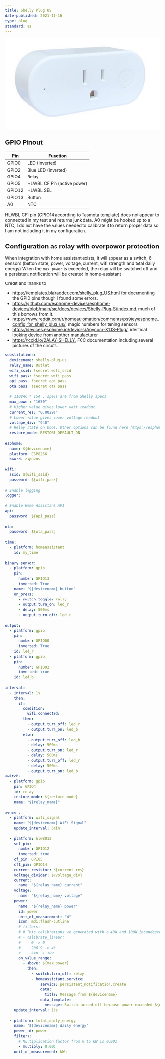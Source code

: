 ```yaml
---
title: Shelly Plug US
date-published: 2021-10-16
type: plug
standard: us
---
```


![picture of Shelly Plug US](shelly_plug_us.jpg "Shelly Plug US")

## GPIO Pinout

| Pin    | Function                    |
| ------ | --------------------------- |
| GPIO0  | LED (Inverted)              |
| GPIO2  | Blue LED (Inverted)         |
| GPIO4  | Relay                       |
| GPIO5  | HLWBL CF Pin (active power) |
| GPIO12 | HLWBL SEL                   |
| GPIO13 | Button                      |
| A0     | NTC                         |

HLWBL CF1 pin (GPIO14 according to Tasmota template) does not appear to connected in my test and returns junk data.
A0 might be hooked up to a NTC, I do not have the values needed to calibrate it to return proper data so I am not including it in my configuration.

## Configuration as relay with overpower protection

When integration with home assistant exists, it will appear as a switch, 6 sensors (button state, power, voltage, current, wifi strength and total daily energy)
When the `max_power` is exceeded, the relay will be switched off and a persistent notification will be created in home-assistant

Credit and thanks to

- https://templates.blakadder.com/shelly_plug_US.html for documenting the GPIO pins though I found some errors.
- https://github.com/esphome-devices/esphome-devices/blob/main/src/docs/devices/Shelly-Plug-S/index.md, much of this borrows from it.
- https://www.reddit.com/r/homeautomation/comments/ps9iey/esphome_config_for_shelly_plug_us/, magic numbers for tuning sensors
- https://devices.esphome.io/devices/Aoycocr-X10S-Plug/, identical looking device from another manufacturer
- https://fccid.io/2ALAY-SHELLY, FCC documentation including several pictures of the circuts.

```yaml
substitutions:
  devicename: shelly-plug-us
  relay_name: Outlet
  wifi_ssid: !secret wifi_ssid
  wifi_pass: !secret wifi_pass
  api_pass: !secret api_pass
  ota_pass: !secret ota_pass

  # 110VAC * 15A , specs are from Shelly specs
  max_power: "1650"
  # Higher value gives lower watt readout
  current_res: "0.00290"
  # Lower value gives lower voltage readout
  voltage_div: "940"
  # Relay state on boot. Other options can be found here https://esphome.io/components/switch/gpio.html
  restore_mode: RESTORE_DEFAULT_ON

esphome:
  name: ${devicename}
  platform: ESP8266
  board: esp8285

wifi:
  ssid: ${wifi_ssid}
  password: ${wifi_pass}

# Enable logging
logger:

# Enable Home Assistant API
api:
  password: ${api_pass}

ota:
  password: ${ota_pass}

time:
  - platform: homeassistant
    id: my_time

binary_sensor:
  - platform: gpio
    pin:
      number: GPIO13
      inverted: True
    name: "${devicename}_button"
    on_press:
      - switch.toggle: relay
      - output.turn_on: led_r
      - delay: 500ms
      - output.turn_off: led_r

output:
  - platform: gpio
    pin:
      number: GPIO00
      inverted: True
    id: led_r
  - platform: gpio
    pin:
      number: GPIO02
      inverted: True
    id: led_b

interval:
  - interval: 1s
    then:
      if:
        condition:
          wifi.connected:
        then:
          - output.turn_off: led_r
          - output.turn_on: led_b
        else:
          - output.turn_off: led_b
          - delay: 500ms
          - output.turn_on: led_r
          - delay: 500ms
          - output.turn_off: led_r
          - delay: 500ms
          - output.turn_on: led_b
switch:
  - platform: gpio
    pin: GPIO4
    id: relay
    restore_mode: ${restore_mode}
    name: "${relay_name}"

sensor:
  - platform: wifi_signal
    name: "${devicename} WiFi Signal"
    update_interval: 5min

  - platform: hlw8012
    sel_pin:
      number: GPIO12
      inverted: true
    cf_pin: GPIO5
    cf1_pin: GPIO14
    current_resistor: ${current_res}
    voltage_divider: ${voltage_div}
    current:
      name: "${relay_name} current"
    voltage:
      name: "${relay_name} voltage"
    power:
      name: "${relay_name} power"
      id: power
      unit_of_measurement: "W"
      icon: mdi:flash-outline
      # filters:
      # # This calibrations we generated with a 40W and 100W incandescent light bulb
      # - calibrate_linear:
      #   - 0 -> 0
      #   - 206.9 -> 40
      #   - 540 -> 100
      on_value_range:
        - above: ${max_power}
          then:
            - switch.turn_off: relay
            - homeassistant.service:
                service: persistent_notification.create
                data:
                  title: Message from ${devicename}
                data_template:
                  message: Switch turned off because power exceeded ${max_power}W
    update_interval: 10s

  - platform: total_daily_energy
    name: "${devicename} daily energy"
    power_id: power
    filters:
      # Multiplication factor from W to kW is 0.001
      - multiply: 0.001
    unit_of_measurement: kWh
```
